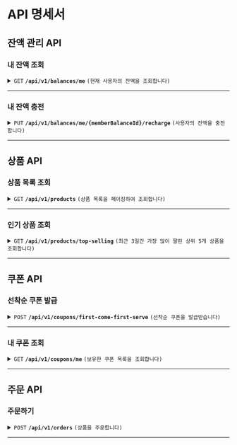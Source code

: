 # API 명세서

## 잔액 관리 API

### 내 잔액 조회

<details>
 <summary><code>GET</code> <code><b>/api/v1/balances/me</b></code> <code>(현재 사용자의 잔액을 조회합니다)</code></summary>

##### Headers

> | name      |  type     | data type               | description                                                           |
> |-----------|-----------|-------------------------|-----------------------------------------------------------------------|
> | X-Member-Id |  required | long   | 회원 ID  |

##### Parameters

> None

##### Responses

> | http code     | content-type                      | response                                    |
> |---------------|-----------------------------------|---------------------------------------------|
> | `200`         | `application/json`                | `{"balance": 50000}`                        |
> | `400`         | `application/json`                | `{"message":"회원ID가 필요합니다"}` |
> | `401`         | `application/json`                | `{"message":"인증실패"}`           |

##### Example cURL

> ```bash
>  curl -X GET -H "X-Member-Id: 1" http://localhost:8080/api/v1/balances/me
> ```

</details>

------------------------------------------------------------------------------------------

### 내 잔액 충전

<details>
 <summary><code>PUT</code> <code><b>/api/v1/balances/me/{memberBalanceId}/recharge</b></code> <code>(사용자의 잔액을 충전합니다)</code></summary>

##### Headers

> | name      |  type     | data type               | description                                                           |
> |-----------|-----------|-------------------------|-----------------------------------------------------------------------|
> | X-Member-Id |  required | long   | 회원 ID  |

##### Parameters

> | name              |  type     | data type      | description                         |
> |-------------------|-----------|----------------|-------------------------------------|
> | `memberBalanceId` |  required | long           | 회원 잔액 ID                        |

##### Request Body

> | name      |  type     | data type               | description                                                           |
> |-----------|-----------|-------------------------|-----------------------------------------------------------------------|
> | chargeAmount |  required | long   | 충전할 금액  |

##### Request Body Example

> ```json
> {
>   "chargeAmount": 10000
> }
> ```

##### Responses

> | http code     | content-type                      | response                                    |
> |---------------|-----------------------------------|---------------------------------------------|
> | `200`         | `application/json`                | `{"balance": 60000}`                        |
> | `400`         | `application/json`                | `{"message":"회원ID가 필요합니다"}`  |
> | `401`         | `application/json`                | `{"message":"인증실패"}`           |
> | `404`         | `application/json`                | `{"message":"잔액정보를 확인할수없습니다"}` |

##### Example cURL

> ```bash
>  curl -X PUT -H "Content-Type: application/json" -H "X-Member-Id: 1" \
>       --data '{"chargeAmount": 10000}' \
>       http://localhost:8080/api/v1/balances/me/1/recharge
> ```

</details>

------------------------------------------------------------------------------------------

## 상품 API

### 상품 목록 조회

<details>
 <summary><code>GET</code> <code><b>/api/v1/products</b></code> <code>(상품 목록을 페이징하여 조회합니다)</code></summary>

##### Parameters

> | name      |  type     | data type      | description                         |
> |-----------|-----------|----------------|-------------------------------------|
> | `page`    |  optional | int            | 페이지 번호 (기본값: 0)              |
> | `size`    |  optional | int            | 페이지 크기 (기본값: 10)             |

##### Responses

> | http code     | content-type                      | response                                                            |
> |---------------|-----------------------------------|---------------------------------------------------------------------|
> | `200`         | `application/json`                | `[{"productList": [{"productId": 1, "productName": "상품명", "price": 10000, "stockQuantity": 100}]}]` |
> | `400`         | `application/json`                | `{"message":"잘못된 페이지 파라미터입니다"}`                   |

##### Example cURL

> ```bash
>  curl -X GET "http://localhost:8080/api/v1/products?page=0&size=10"
> ```

</details>

------------------------------------------------------------------------------------------

### 인기 상품 조회

<details>
 <summary><code>GET</code> <code><b>/api/v1/products/top-selling</b></code> <code>(최근 3일간 가장 많이 팔린 상위 5개 상품을 조회합니다)</code></summary>

##### Parameters

> None

##### Responses

> | http code     | content-type                      | response                                                            |
> |---------------|-----------------------------------|---------------------------------------------------------------------|
> | `200`         | `application/json`                | `[{"productList": [{"productId": 1, "productName": "인기상품", "price": 20000, "stockQuantity": 50}]}]` |
> | `500`         | `application/json`                | `{"message":"인기 상품 조회 중 오류가 발생했습니다"}`            |

##### Example cURL

> ```bash
>  curl -X GET http://localhost:8080/api/v1/products/top-selling
> ```

</details>

------------------------------------------------------------------------------------------

## 쿠폰 API

### 선착순 쿠폰 발급

<details>
 <summary><code>POST</code> <code><b>/api/v1/coupons/first-come-first-serve</b></code> <code>(선착순 쿠폰을 발급받습니다)</code></summary>

##### Headers

> | name      |  type     | data type               | description                                                           |
> |-----------|-----------|-------------------------|-----------------------------------------------------------------------|
> | X-Member-Id |  required | long   | 회원 ID  |

##### Parameters

> None

##### Request Body

> None

##### Responses

> | http code     | content-type                      | response                                                            |
> |---------------|-----------------------------------|---------------------------------------------------------------------|
> | `200`         | `application/json`                | `{"id": 1, "name": "신규 회원 할인 쿠폰", "discountPercentage": 10, "expiredAt": "2024-12-31T23:59:59"}` |
> | `400`         | `application/json`                | `{"message":"회원 ID가 필요합니다"}`                        |
> | `409`         | `application/json`                | `{"message":"이미 쿠폰을 발급받으셨습니다"}`                   |
> | `410`         | `application/json`                | `{"message":"쿠폰이 모두 소진되었습니다"}`                     |

##### Example cURL

> ```bash
>  curl -X POST -H "X-Member-Id: 1" http://localhost:8080/api/v1/coupons/first-come-first-serve
> ```

</details>

------------------------------------------------------------------------------------------

### 내 쿠폰 조회

<details>
 <summary><code>GET</code> <code><b>/api/v1/coupons/me</b></code> <code>(보유한 쿠폰 목록을 조회합니다)</code></summary>

##### Headers

> | name      |  type     | data type               | description                                                           |
> |-----------|-----------|-------------------------|-----------------------------------------------------------------------|
> | X-Member-Id |  required | long   | 회원 ID  |

##### Parameters

> None

##### Responses

> | http code     | content-type                      | response                                                            |
> |---------------|-----------------------------------|---------------------------------------------------------------------|
> | `200`         | `application/json`                | `{"coupons": [{"id": 1, "name": "10% 할인 쿠폰", "discountPercentage": 10, "expiredAt": "2024-12-31T23:59:59", "usingAt": "2024-01-15T10:30:00"}]}` |
> | `400`         | `application/json`                | `{"message":"회원 ID가 필요합니다"}`                        |
> | `401`         | `application/json`                | `{"message":"인증 실패"}`                               |

##### Example cURL

> ```bash
>  curl -X GET -H "X-Member-Id: 1" http://localhost:8080/api/v1/coupons/me
> ```

</details>

------------------------------------------------------------------------------------------

## 주문 API

### 주문하기

<details>
 <summary><code>POST</code> <code><b>/api/v1/orders</b></code> <code>(상품을 주문합니다)</code></summary>

##### Headers

> | name      |  type     | data type               | description                                                           |
> |-----------|-----------|-------------------------|-----------------------------------------------------------------------|
> | X-Member-Id |  required | long   | 회원 ID  |

##### Parameters

> None

##### Request Body

> | name      |  type     | data type               | description                                                           |
> |-----------|-----------|-------------------------|-----------------------------------------------------------------------|
> | productIdAndQuantityMap |  required | Map<Long, Long>   | 상품 ID와 수량 맵  |

##### Request Body Example

> ```json
> {
>   "productIdAndQuantityMap": {
>     "1": 2,
>     "2": 1,
>     "3": 5
>   }
> }
> ```

##### Responses

> | http code     | content-type                      | response                                                            |
> |---------------|-----------------------------------|---------------------------------------------------------------------|
> | `200`         | `application/json`                | `{"orderId": 12345}`                                               |
> | `400`         | `application/json`                | `{"message":"회원 ID가 필요합니다"}`                        |
> | `402`         | `application/json`                | `{"message":"잔액이 부족합니다"}`                          |
> | `404`         | `application/json`                | `{"message":"상품을 찾을 수 없습니다"}`                      |
> | `409`         | `application/json`                | `{"message":"재고가 부족합니다"}`                          |

##### Example cURL

> ```bash
>  curl -X POST -H "Content-Type: application/json" -H "X-Member-Id: 1" \
>       --data '{"productIdAndQuantityMap": {"1": 2, "2": 1}}' \
>       http://localhost:8080/api/v1/orders
> ```

</details>

------------------------------------------------------------------------------------------
